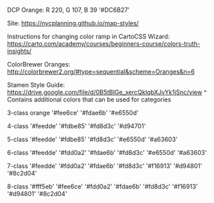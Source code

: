 DCP Orange:
R 220, G 107, B 39
'#DC6B27'

Site: 
https://nycplanning.github.io/map-styles/

Instructions for changing color ramp in CartoCSS Wizard:
https://carto.com/academy/courses/beginners-course/colors-truth-insights/

ColorBrewer Oranges:
http://colorbrewer2.org/#type=sequential&scheme=Oranges&n=6

Stamen Style Guide:
https://drive.google.com/file/d/0B5tBIGe_xercQklqbXJvYk1jSnc/view
^ Contains additional colors that can be used for categories


3-class orange
'#fee6ce'
'#fdae6b'
'#e6550d'

4-class
'#feedde'
'#fdbe85'
'#fd8d3c'
'#d94701'

5-class
'#feedde'
'#fdbe85'
'#fd8d3c'
'#e6550d'
'#a63603'

6-class
'#feedde'
'#fdd0a2'
'#fdae6b'
'#fd8d3c'
'#e6550d'
'#a63603'

7-class
'#feedde'
'#fdd0a2'
'#fdae6b'
'#fd8d3c'
'#f16913'
'#d94801'
'#8c2d04'

8-class
'#fff5eb'
'#fee6ce'
'#fdd0a2'
'#fdae6b'
'#fd8d3c'
'#f16913'
'#d94801'
'#8c2d04'
